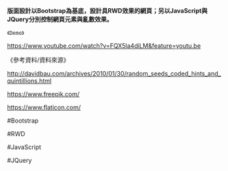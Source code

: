 **版面設計以Bootstrap為基底，設計具RWD效果的網頁；另以JavaScript與JQuery分別控制網頁元素與亂數效果。**

`《Demo》` 

https://www.youtube.com/watch?v=FQX5la4diLM&feature=youtu.be

《參考資料/資料來源》

http://davidbau.com/archives/2010/01/30/random_seeds_coded_hints_and_quintillions.html

https://www.freepik.com/

https://www.flaticon.com/

#Bootstrap

#RWD

#JavaScript

#JQuery
